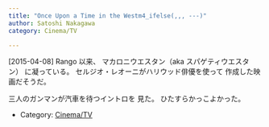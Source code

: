 ```yaml
---
title: "Once Upon a Time in the Westm4_ifelse(,,, ---)"
author: Satoshi Nakagawa
category: Cinema/TV

---
```


[2015-04-08]  Rango 以来、
マカロニウエスタン（aka スパゲティウエスタン）
に凝っている。
セルジオ・レオーニがハリウッド俳優を使って
作成した映画だそうだ。

 三人のガンマンが汽車を待つイントロを
見た。
ひたすらかっこよかった。

- Category: [Cinema/TV](/categories.html#Cinema/TV)


